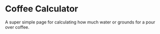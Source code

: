 # Coffee Calculator
A super simple page for calculating how much water or grounds for a pour over coffee.
